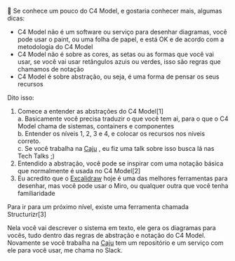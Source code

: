 🤔 Se conhece um pouco do C4 Model, e gostaria conhecer mais, algumas dicas:  
  
- C4 Model não é um software ou serviço para desenhar diagramas, você pode usar o paint, ou uma folha de papel, e está OK e de acordo com a metodologia do C4 Model  
- C4 Model não é sobre as cores, as setas ou as formas que você vai usar, se você vai usar retângulos azuis ou verdes, isso são regras que chamamos de notação  
- C4 Model é sobre abstração, ou seja, é uma forma de pensar os seus recursos  
  
Dito isso:  
  
1. Comece a entender as abstrações do C4 Model[1]  
a. Basicamente você precisa traduzir o que você tem ai, para o que o C4 Model chama de sistemas, containers e componentes  
b. Entender os níveis 1, 2, 3 e 4, e colocar os recursos nos níveis correto.  
c. Se você trabalha na [Caju](https://www.linkedin.com/company/cajubeneficios/) , eu fiz uma talk sobre isso busca lá nas Tech Talks ;)  
2. Entendido a abstração, você pode se inspirar com uma notação básica que normalmente é usada no C4 Model[2]  
3. Eu acredito que o [Excalidraw](https://www.linkedin.com/company/excalidraw/) hoje é uma das melhores ferramentas para desenhar, mas você pode usar o Miro, ou qualquer outra que você tenha familiaridade  
  
Para ir para um próximo nível, existe uma ferramenta chamada Structurizr[3]  
  
Nela você vai descrever o sistema em texto, ele gera os diagramas para vocês, tudo dentro das regras de abstração e notação do C4 Model. Novamente se você trabalha na [Caju](https://www.linkedin.com/company/cajubeneficios/) tem um repositório e um serviço com ele para você usar, me chama no Slack.